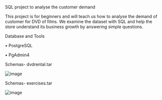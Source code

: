 SQL project to analyse the customer demand

This project is for beginners and will teach us how to analyse the demand of customer for DVD of films. We examine the dataset with SQL and help the store understand its business growth by answering simple questions.

Database and Tools

•	PostgreSQL

•	PgAdmin4

Schemas- dvdrental.tar

![image](https://github.com/mohitlekhwani/SQL_DVD_STORE/assets/151724039/56e1ac1c-9ef1-4f29-a416-2e966d6b02ac)


Schemas- exercises.tar


![image](https://github.com/mohitlekhwani/SQL_DVD_STORE/assets/151724039/eb8aca5e-3037-4095-8bf2-602f69044afc)


